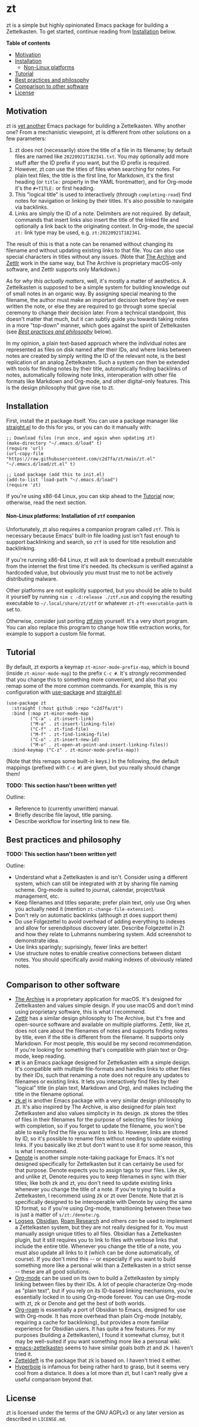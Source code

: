 # zt

zt is a simple but highly opinionated Emacs package for building a
Zettelkasten. To get started, continue reading from
[Installation](#installation) below.

**Table of contents**

* [Motivation](#motivation)
* [Installation](#installation)
  * [Non-Linux platforms](#non-linux-platforms-installation-of-ztf-companion)
* [Tutorial](#tutorial)
* [Best practices and philosophy](#best-practices-and-philosophy)
* [Comparison to other software](#comparison-to-other-software)
* [License](#license)

## Motivation

zt is [yet another](#comparison-to-other-software) Emacs package for building a
Zettelkasten. Why another one? From a mechanistic viewpoint, zt is different
from other solutions on a few parameters:

1. zt does not (necessarily) store the title of a file in its filename; by
   default files are named like `20220921T182341.txt`. You may optionally add
   more stuff after the ID prefix if you want, but the ID prefix is required.
2. However, zt *can* use the titles of files when searching for notes. For plain
   text files, the title is the first line, for Markdown, it's the first heading
   (or `title:` property in the YAML frontmatter), and for Org-mode it's the
   `#+TITLE:` or first heading.
3. This "logical title" is used to interactively (through `completing-read`)
   find notes for navigation or linking by their titles. It's also possible to
   navigate via backlinks.
4. Links are simply the ID of a note. Delimiters are not required. By default,
   commands that insert links also insert the title of the linked file and
   optionally a link back to the originating context. In Org-mode, the special
   `zt:` link type may be used, e.g. `zt:20220921T182341`.

The result of this is that a note can be renamed without changing its filename
and without updating existing links to that file. You can also use special
characters in titles without any issues. (Note that [The
Archive](https://zettelkasten.de/the-archive/) and
[Zettlr](https://www.zettlr.com/) work in the same way, but The Archive is
proprietary macOS-only software, and Zettlr supports only Markdown.)

As for *why this actually matters*, well, it's mostly a matter of aesthetics. A
Zettelkasten is supposed to be a simple system for building knowledge out of
small notes in an organic way. By assigning special meaning to the filename, the
author must make an important decision before they've even written the note, or
else they are required to go through some special ceremony to change their
decision later. From a technical standpoint, this doesn't matter that much, but
it can subtly guide you towards taking notes in a more "top-down" manner, which
goes against the spirit of Zettelkasten (see [*Best practices and
philosophy*](#best-practices-and-philosophy) below).

In my opinion, a plain text-based approach where the individual notes are
represented as files on disk named after their IDs, and where links between
notes are created by simply writing the ID of the relevant note, is the best
replication of an analog Zettelkasten. Such a system can then be extended with
tools for finding notes by their title, automatically finding backlinks of
notes, automatically following note links, interoperation with other file
formats like Markdown and Org-mode, and other digital-only features. This is the
design philosophy that gave rise to zt.

## Installation

First, install the zt package itself. You can use a package manager like
[straight.el](https://github.com/radian-software/straight.el) to do this for
you, or you can do it manually with:

```emacs-lisp
;; Download files (run once, and again when updating zt)
(make-directory "~/.emacs.d/load" t)
(require 'url)
(url-copy-file "https://raw.githubusercontent.com/c2d7fa/zt/main/zt.el" "~/.emacs.d/load/zt.el" t)

;; Load package (add this to init.el)
(add-to-list 'load-path "~/.emacs.d/load")
(require 'zt)
```

If you're using x86-64 Linux, you can skip ahead to the [Tutorial](#tutorial)
now; otherwise, read the next section.

#### Non-Linux platforms: Installation of `ztf` companion

Unfortunately, zt also requires a companion program called `ztf`. This is
necessary because Emacs' built-in file loading just isn't fast enough to support
backlinking and search, so `ztf` is used for title resolution and backlinking.

If you're running x86-64 Linux, zt will ask to download a prebuilt executable
from the internet the first time it's needed. Its checksum is verified against a
hardcoded value, but obviously you must trust me to not be actively distributing
malware.

Other platforms are not explicitly supported, but you should be able to build it
yourself by running `nim c -d:release ./ztf.nim` and copying the resulting
executable to `~/.local/share/zt/ztf` or whatever `zt-zft-executable-path` is
set to.

Otherwise, consider just porting [ztf.nim](./ztf.nim) yourself. It's a very
short program. You can also replace this program to change how title extraction
works, for example to support a custom file format.

## Tutorial

By default, zt exports a keymap `zt-minor-mode-prefix-map`, which is bound
(inside `zt-minor-mode-map`) to the prefix `C-c #`. It's *strongly* recommended
that you change this to something more convenient, and also that you remap some
of the more common commands. For example, this is my configuration with
[use-package](https://github.com/jwiegley/use-package) and
[straight.el](https://github.com/radian-software/straight.el):

```emacs-lisp
(use-package zt
  :straight (:host github :repo "c2d7fa/zt")
  :bind (:map zt-minor-mode-map
         ("C-a" . zt-insert-link)
         ("M-a" . zt-insert-linking-file)
         ("C-f" . zt-find-file)
         ("M-f" . zt-find-linking-file)
         ("C-o" . zt-insert-new-id)
         ("M-o" . zt-open-at-point-and-insert-linking-files))
  :bind-keymap ("C-z" . zt-minor-mode-prefix-map))
```

(Note that this remaps some built-in keys.) In the following, the default
mappings (prefixed with `C-c #`) are given, but you really should change them!

**TODO: This section hasn't been written yet!**

Outline:

- Reference to (currently unwritten) manual.
- Briefly describe file layout, title parsing.
- Describe workflow for inserting link to new file.

## Best practices and philosophy

**TODO: This section hasn't been written yet!**

Outline:

- Understand what a Zettelkasten is and isn't. Consider using a different
  system, which can still be integrated with zt by sharing file naming
  scheme. Org-mode is suited to journal, calendar, project/task management, etc.
- Keep filenames and titles separate; prefer plain text, only use Org when you
  actually need it (mention `zt-change-file-extension`).
- Don't rely on automatic backlinks (although zt does support them)
- Do use Folgezettel to avoid overhead of adding everything to indexes and allow
  for serendipitous discovery later. Describe Folgezettel in Zt and how they
  relate to Luhmanns numbering system. Add screenshot to demonstrate idea.
- Use links sparingly; suprisingly, fewer links are better!
- Use structure notes to enable creative connections between distant notes. You
  should specifically avoid making indexes of obviously related notes.

## Comparison to other software

- [The Archive](https://zettelkasten.de/the-archive/) is a proprietary
  application for macOS. It's designed for Zettelkasten and values simple
  design. If you use macOS and don't mind using proprietary software, this is
  what I recommend.
- [Zettlr](https://www.zettlr.com/) has a similar design philosophy to The
  Archive, but it's free and open-source software and available on multiple
  platforms. Zettlr, like zt, does not care about the filenames of notes and
  supports finding notes by title, even if the title is different from the
  filename. It supports only Markdown. For most people, this would be my second
  recommendation. If you're looking for something that's compatible with plain
  text or Org-mode, keep reading.
- **zt** is an Emacs package designed for Zettelkasten with a simple
  design. It's compatible with multiple file-formats and handles links to other
  files by their IDs, such that renaming a note does not require any updates to
  filenames or existing links. It lets you interactively find files by their
  "logical" title (in plain text, Markdown and Org), and makes including the
  title in the filename optional.
- [zk.el](https://github.com/localauthor/zk) is another Emacs package with a
  very similar design philosophy to zt. It's also inspired by The Archive, is
  also designed for plain text Zettelkasten and also values simplicity in its
  design. zk stores the titles of files in their filenames for the purpose of
  selecting files for linking with completion, so if you forget to update the
  filename, you won't be able to easily find the file you want to link
  to. However, links are stored by ID, so it's possible to rename files without
  needing to update existing links. If you basically like zt but don't want to
  use it for some reason, this is what I recommend.
- [Denote](https://protesilaos.com/emacs/denote) is another simple note-taking
  package for Emacs. It's not designed specifically for Zettelkasten but it can
  certainly be used for that purpose. Denote expects you to assign tags to your
  files. Like zk, and unlike zt, Denote requires you to keep filenames in sync
  with thier titles; like both zk and zt, you don't need to update existing
  links whenever you change the title of a note. If you're trying to build a
  Zettelkasten, I recommend using zk or zt over Denote. Note that zt is
  specifically designed to be interoperable with Denote by using the same ID
  format, so if you're using Org-mode, transitioning between these two is just a
  matter of `s/zt:/denote:/g`.
- [Logseq](https://logseq.com/), [Obsidian](https://obsidian.md/), [Roam
  Research](https://roamresearch.com/) and others *can* be used to implement a
  Zettelkasten system, but they are not really designed for it. You must
  manually assign unique titles to all files. Obsidian has a Zettelkasten
  plugin, but it still requires you to link to files with verbose links that
  include the entire title. Whenever you change the title of a note, you must
  also update all links to it (which can be done automatically, of course). If
  you don't mind this -- or especially if you want to build something more like
  a personal wiki than a Zettelkasten in a strict sense -- these are all good
  solutions.
- [Org-mode](https://orgmode.org/) can be used on its own to build a
  Zettelkasten by simply linking between files by their IDs. A lot of people
  characterize Org-mode as "plain text", but if you rely on its ID-based linking
  mechanisms, you're essentially locked in to using Org-mode forever. You can
  use Org-mode with zt, zk or Denote and get the best of both worlds.
- [Org-roam](https://github.com/org-roam/org-roam) is essentially a port of
  Obsidian to Emacs, designed for use with Org-mode. It has more overhead than
  plain Org-mode (notably, requiring a cache for backlinking), but provides a
  more familiar experience for Obsidian users. It has quite a few features. For
  my purposes (building a Zettelkasten), I found it somewhat clumsy, but it
  may be well-suited if you want something more like a personal wiki.
- [emacs-zettelkasten](https://sr.ht/~ymherklotz/emacs-zettelkasten/) seems to
  have similar goals both zt and zk. I haven't tried it.
- [Zetteldeft](https://github.com/EFLS/zetteldeft) is the package that zk is
  based on. I haven't tried it either.
- [Hyperbole](https://www.gnu.org/software/hyperbole/) is infamous for being
  rather hard to grasp, but it seems very cool from a distance. It does a lot
  more than zt, but I can't really give a useful comparison beyond that.

## License

zt is licensed under the terms of the GNU AGPLv3 or any later version as
described in `LICENSE.md`.
